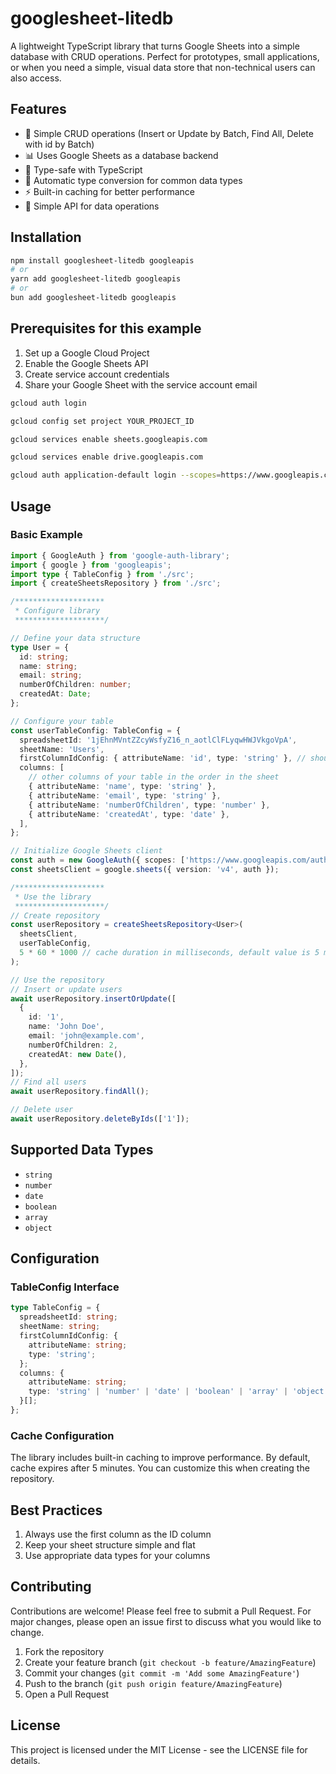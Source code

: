 # googlesheet-litedb

A lightweight TypeScript library that turns Google Sheets into a simple database with CRUD operations. Perfect for prototypes, small applications, or when you need a simple, visual data store that non-technical users can also access.

## Features

- 🔄 Simple CRUD operations (Insert or Update by Batch, Find All, Delete with id by Batch)
- 📊 Uses Google Sheets as a database backend
- 🚀 Type-safe with TypeScript
- 🎯 Automatic type conversion for common data types
- ⚡ Built-in caching for better performance
- 📝 Simple API for data operations

## Installation

```bash
npm install googlesheet-litedb googleapis
# or
yarn add googlesheet-litedb googleapis
# or
bun add googlesheet-litedb googleapis
```

## Prerequisites for this example

1. Set up a Google Cloud Project
2. Enable the Google Sheets API
3. Create service account credentials
4. Share your Google Sheet with the service account email

```bash
gcloud auth login

gcloud config set project YOUR_PROJECT_ID

gcloud services enable sheets.googleapis.com

gcloud services enable drive.googleapis.com

gcloud auth application-default login --scopes=https://www.googleapis.com/auth/cloud-platform,https://www.googleapis.com/auth/drive,https://www.googleapis.com/auth/spreadsheets
```

## Usage

### Basic Example

```typescript
import { GoogleAuth } from 'google-auth-library';
import { google } from 'googleapis';
import type { TableConfig } from './src';
import { createSheetsRepository } from './src';

/********************
 * Configure library
 ********************/

// Define your data structure
type User = {
  id: string;
  name: string;
  email: string;
  numberOfChildren: number;
  createdAt: Date;
};

// Configure your table
const userTableConfig: TableConfig = {
  spreadsheetId: '1jEhnMVntZZcyWsfyZ16_n_aotlClFLyqwHWJVkgoVpA',
  sheetName: 'Users',
  firstColumnIdConfig: { attributeName: 'id', type: 'string' }, // should be the first column of your table
  columns: [
    // other columns of your table in the order in the sheet
    { attributeName: 'name', type: 'string' },
    { attributeName: 'email', type: 'string' },
    { attributeName: 'numberOfChildren', type: 'number' },
    { attributeName: 'createdAt', type: 'date' },
  ],
};

// Initialize Google Sheets client
const auth = new GoogleAuth({ scopes: ['https://www.googleapis.com/auth/spreadsheets', 'https://www.googleapis.com/auth/drive.file'] });
const sheetsClient = google.sheets({ version: 'v4', auth });

/********************
 * Use the library
 ********************/
// Create repository
const userRepository = createSheetsRepository<User>(
  sheetsClient,
  userTableConfig,
  5 * 60 * 1000 // cache duration in milliseconds, default value is 5 minutes (argument is optional)
);

// Use the repository
// Insert or update users
await userRepository.insertOrUpdate([
  {
    id: '1',
    name: 'John Doe',
    email: 'john@example.com',
    numberOfChildren: 2,
    createdAt: new Date(),
  },
]);
// Find all users
await userRepository.findAll();

// Delete user
await userRepository.deleteByIds(['1']);
```

## Supported Data Types

- `string`
- `number`
- `date`
- `boolean`
- `array`
- `object`

## Configuration

### TableConfig Interface

```typescript
type TableConfig = {
  spreadsheetId: string;
  sheetName: string;
  firstColumnIdConfig: {
    attributeName: string;
    type: 'string';
  };
  columns: {
    attributeName: string;
    type: 'string' | 'number' | 'date' | 'boolean' | 'array' | 'object';
  }[];
};
```

### Cache Configuration

The library includes built-in caching to improve performance. By default, cache expires after 5 minutes. You can customize this when creating the repository.

## Best Practices

1. Always use the first column as the ID column
2. Keep your sheet structure simple and flat
3. Use appropriate data types for your columns

## Contributing

Contributions are welcome! Please feel free to submit a Pull Request. For major changes, please open an issue first to discuss what you would like to change.

1. Fork the repository
2. Create your feature branch (`git checkout -b feature/AmazingFeature`)
3. Commit your changes (`git commit -m 'Add some AmazingFeature'`)
4. Push to the branch (`git push origin feature/AmazingFeature`)
5. Open a Pull Request

## License

This project is licensed under the MIT License - see the LICENSE file for details.